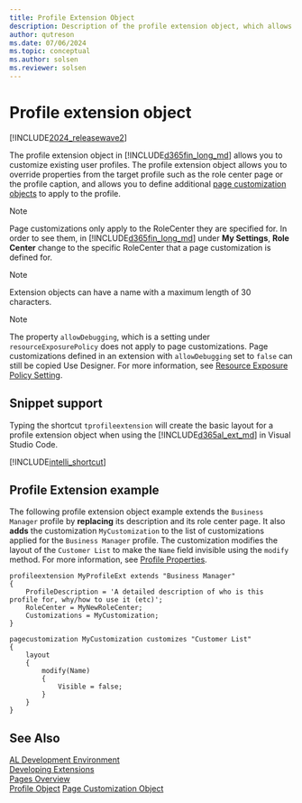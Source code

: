 ```yaml
---
title: Profile Extension Object
description: Description of the profile extension object, which allows you to modify an individual experience for each user profile.
author: qutreson
ms.date: 07/06/2024
ms.topic: conceptual
ms.author: solsen
ms.reviewer: solsen
---
```


# Profile extension object

[!INCLUDE[2024_releasewave2](../includes/2024-releasewave2.md)]

The profile extension object in [!INCLUDE[d365fin_long_md](includes/d365fin_long_md.md)] allows you to customize existing user profiles. The profile extension object allows you to override properties from the target profile such as the role center page or the profile caption, and allows you to define additional [page customization objects](devenv-page-customization-object.md) to apply to the profile.

> [!NOTE]  
> Page customizations only apply to the RoleCenter they are specified for. In order to see them, in [!INCLUDE[d365fin_long_md](includes/d365fin_long_md.md)] under **My Settings**, **Role Center** change to the specific RoleCenter that a page customization is defined for.

> [!NOTE]  
> Extension objects can have a name with a maximum length of 30 characters.

> [!NOTE]  
> The property `allowDebugging`, which is a setting under `resourceExposurePolicy` does not apply to page customizations. Page customizations defined in an extension with `allowDebugging` set to `false` can still be copied Use Designer. For more information, see [Resource Exposure Policy Setting](devenv-security-settings-and-ip-protection.md).

## Snippet support
Typing the shortcut `tprofileextension` will create the basic layout for a profile extension object when using the [!INCLUDE[d365al_ext_md](../includes/d365al_ext_md.md)] in Visual Studio Code.

[!INCLUDE[intelli_shortcut](includes/intelli_shortcut.md)]

## Profile Extension example
The following profile extension object example extends the `Business Manager` profile by **replacing** its description and its role center page. It also **adds** the customization `MyCustomization` to the list of customizations applied for the `Business Manager` profile. The customization modifies the layout of the `Customer List` to make the `Name` field invisible using the `modify` method. For more information, see [Profile Properties](properties/devenv-profile-properties.md).

```AL
profileextension MyProfileExt extends "Business Manager"
{ 
    ProfileDescription = 'A detailed description of who is this profile for, why/how to use it (etc)'; 
    RoleCenter = MyNewRoleCenter;
    Customizations = MyCustomization;
} 

pagecustomization MyCustomization customizes "Customer List"
{
    layout
    {
        modify(Name)
        {
            Visible = false;
        }
    }
}
```

## See Also  
[AL Development Environment](devenv-reference-overview.md)  
[Developing Extensions](devenv-dev-overview.md)  
[Pages Overview](devenv-pages-overview.md)  
[Profile Object](devenv-profile-object.md)
[Page Customization Object](devenv-page-customization-object.md)
